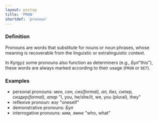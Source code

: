 ```yaml
---
layout: postag
title: 'PRON'
shortdef: 'pronoun'
---
```


### Definition

Pronouns are words that substitute for nouns or noun phrases, whose
meaning is recoverable from the linguistic or extralinguistic context.

In Kyrgyz some pronouns also function as determiners (e.g., _Бул_"this"),
these words are always marked according to their usage (`PRON` or
`DET`).

### Examples
	
- personal pronouns: _мен, сен, сиз(formal), ал, биз, силер, сиздер(formal), алар_
  "I, you, he/she/it, we, you (plural), they"
- reflexive pronoun: _өзү_ "oneself"
- demonstrative pronouns: _Бул_
- interrogative pronouns: _ким, эмне_ "who, what"


<!-- Interlanguage links updated Út 9. května 2023, 20:03:27 CEST -->
